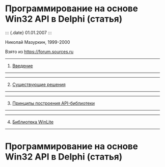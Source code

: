 Программирование на основе Win32 API в Delphi (статья)
======================================================

::: {.date}
01.01.2007
:::

Николай Мазуркин, 1999-2000

Взято из <https://forum.sources.ru>

  ---- ---------------------
  1.   [Введение](x22.htm)
  ---- ---------------------

  ---- ---------------------------------
  2.   [Существующие решения](x23.htm)
  ---- ---------------------------------

  ---- -----------------------------------------------
  3.   [Принципы построения API-библиотеки](x24.htm)
  ---- -----------------------------------------------

  ---- -------------------------------
  4.   [Библиотека WinLite](x25.htm)
  ---- -------------------------------

Программирование на основе Win32 API в Delphi (статья)
======================================================
